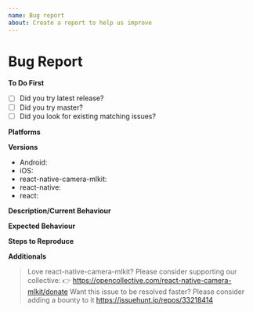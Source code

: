 ```yaml
---
name: Bug report
about: Create a report to help us improve
---
```


# Bug Report

**To Do First**

- [ ] Did you try latest release?
- [ ] Did you try master?
- [ ] Did you look for existing matching issues?

**Platforms**

<!--Comment in the related ones-->
<!--Android-->
<!--iOS-->

**Versions**

<!--Please add the used versions/branches or leave blank and comment in the optionals if used-->

- Android:
- iOS:
- react-native-camera-mlkit:
- react-native:
- react:
  <!---react-navigation:-->

**Description/Current Behaviour**

<!--place your bug description below-->

**Expected Behaviour**

<!--place your expected behaviour below-->

**Steps to Reproduce**

<!--describe how to produce the error below-->

<!--**Does it work with Expo Camera?**-->
<!--Check usage with Expo and comment in this section- https://github.com/react-native-community/react-native-camera-mlkit/blob/master/docs/Expo_Usage.md
You should open an issue there as well, so we can cooperate in a solution.-->

**Additionals**

<!--place screenshots/suggestions and other additional infos below-->

> Love react-native-camera-mlkit? Please consider supporting our collective: 👉 https://opencollective.com/react-native-camera-mlkit/donate
> Want this issue to be resolved faster? Please consider adding a bounty to it https://issuehunt.io/repos/33218414
